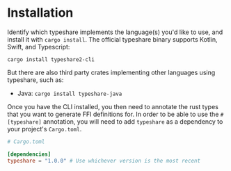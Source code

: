 # Installation

Identify which typeshare implements the language(s) you'd like to use, and install it with `cargo install`. The official typeshare binary supports Kotlin, Swift, and Typescript:

```
cargo install typeshare2-cli
```

But there are also third party crates implementing other languages using typeshare, such as:

- Java: `cargo install typeshare-java`

Once you have the CLI installed, you then need to annotate the rust types that you want to generate FFI definitions for. In order to be able to use the `#[typeshare]` annotation, you will need to add `typeshare` as a dependency to your project's `Cargo.toml`.

```toml
# Cargo.toml

[dependencies]
typeshare = "1.0.0" # Use whichever version is the most recent
```
